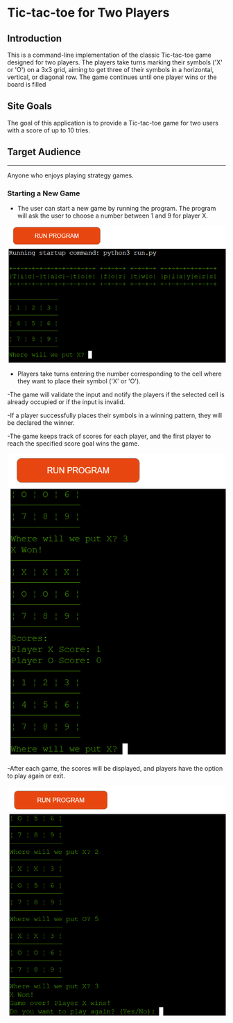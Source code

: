 # Tic-tac-toe for Two Players
## Introduction

This is a command-line implementation of the classic Tic-tac-toe game designed for two players. The players take turns marking their symbols ('X' or 'O') on a 3x3 grid, aiming to get three of their symbols in a horizontal, vertical, or diagonal row. The game continues until one player wins or the board is filled

## Site Goals

The goal of this application is to provide a Tic-tac-toe game for two users with a score of up to 10 tries. 

## Target Audience
---
Anyone who enjoys playing strategy games.

### Starting a New Game
- The user can start a new game by running the program. The program will ask the user to choose a number between 1 and 9 for player X.

![img](/readme-img/Run.png)

- Players take turns entering the number corresponding to the cell where they want to place their symbol ('X' or 'O').

-The game will validate the input and notify the players if the selected cell is already occupied or if the input is invalid.

-If a player successfully places their symbols in a winning pattern, they will be declared the winner.

-The game keeps track of scores for each player, and the first player to reach the specified score goal wins the game.

![img](/readme-img/Score.png)

-After each game, the scores will be displayed, and players have the option to play again or exit.

![img](/readme-img/Win.png)